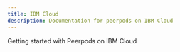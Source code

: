 ```yaml
---
title: IBM Cloud
description: Documentation for peerpods on IBM Cloud
---
```


Getting started with Peerpods on IBM Cloud
